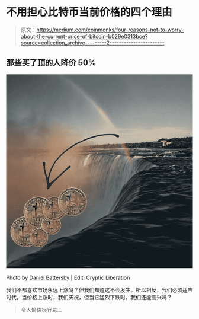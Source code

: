 # 不用担心比特币当前价格的四个理由

> 原文：<https://medium.com/coinmonks/four-reasons-not-to-worry-about-the-current-price-of-bitcoin-b029e0313bce?source=collection_archive---------2----------------------->

## 那些买了顶的人降价 50%

![](img/4601ece5da71d84aababd14635a36f16.png)

Photo by [Daniel Battersby](https://www.pexels.com/@danielbattersby?utm_content=attributionCopyText&utm_medium=referral&utm_source=pexels) | Edit: Cryptic Liberation

我们不都喜欢市场永远上涨吗？但我们知道这不会发生。所以相反，我们必须适应时代。当价格上涨时，我们庆祝，但当它猛烈下跌时，我们还能高兴吗？

> 令人愉快很容易…